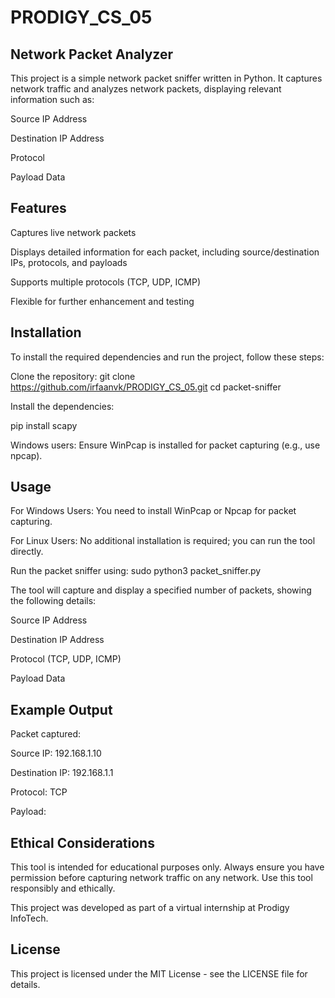 # PRODIGY_CS_05

## Network Packet Analyzer 

This project is a simple network packet sniffer written in Python. It captures network traffic and analyzes network packets, displaying relevant information such as:

Source IP Address

Destination IP Address

Protocol

Payload Data

## Features

Captures live network packets

Displays detailed information for each packet, including source/destination IPs, protocols, and payloads

Supports multiple protocols (TCP, UDP, ICMP)

Flexible for further enhancement and testing

## Installation

To install the required dependencies and run the project, follow these steps:

Clone the repository: git clone https://github.com/irfaanvk/PRODIGY_CS_05.git
cd packet-sniffer

Install the dependencies:

pip install scapy

Windows users: Ensure WinPcap is installed for packet capturing (e.g., use npcap).

## Usage

For Windows Users: You need to install WinPcap or Npcap for packet capturing.

For Linux Users: No additional installation is required; you can run the tool directly.

Run the packet sniffer using: sudo python3 packet_sniffer.py

The tool will capture and display a specified number of packets, showing the following details:

Source IP Address

Destination IP Address

Protocol (TCP, UDP, ICMP)

Payload Data

## Example Output

Packet captured:

Source IP: 192.168.1.10

Destination IP: 192.168.1.1

Protocol: TCP

Payload: <payload data>

## Ethical Considerations
This tool is intended for educational purposes only.
Always ensure you have permission before capturing network traffic on any network.
Use this tool responsibly and ethically.

This project was developed as part of a virtual internship at Prodigy InfoTech.

## License
This project is licensed under the MIT License - see the LICENSE file for details.
